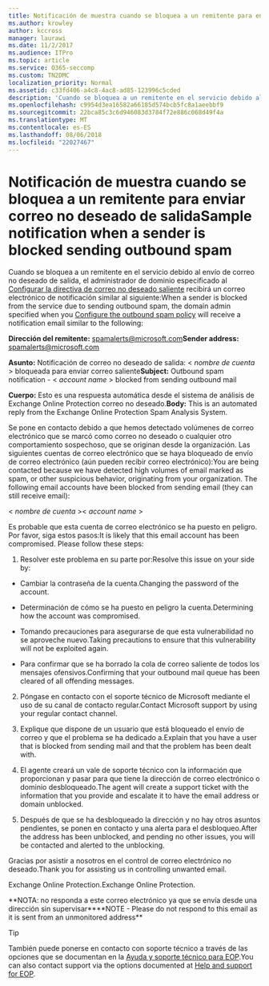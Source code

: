 ```yaml
---
title: Notificación de muestra cuando se bloquea a un remitente para enviar correo no deseado de salida
ms.author: krowley
author: kccross
manager: laurawi
ms.date: 11/2/2017
ms.audience: ITPro
ms.topic: article
ms.service: O365-seccomp
ms.custom: TN2DMC
localization_priority: Normal
ms.assetid: c33fd406-a4c8-4ac8-ad85-123996c5cded
description: 'Cuando se bloquea a un remitente en el servicio debido al envío de correo no deseado de salida, el administrador de dominio especificado al Configurar la directiva de correo no deseado saliente recibirá un correo electrónico de notificación similar al siguiente:'
ms.openlocfilehash: c9954d3ea16582a66185d574bcb5fc8a1aeebbf9
ms.sourcegitcommit: 22bca85c3c6d946083d3784f72e886c068d49f4a
ms.translationtype: MT
ms.contentlocale: es-ES
ms.lasthandoff: 08/06/2018
ms.locfileid: "22027467"
---
```

# <a name="sample-notification-when-a-sender-is-blocked-sending-outbound-spam"></a><span data-ttu-id="1d91d-103">Notificación de muestra cuando se bloquea a un remitente para enviar correo no deseado de salida</span><span class="sxs-lookup"><span data-stu-id="1d91d-103">Sample notification when a sender is blocked sending outbound spam</span></span>

<span data-ttu-id="1d91d-104">Cuando se bloquea a un remitente en el servicio debido al envío de correo no deseado de salida, el administrador de dominio especificado al [Configurar la directiva de correo no deseado saliente](configure-the-outbound-spam-policy.md) recibirá un correo electrónico de notificación similar al siguiente:</span><span class="sxs-lookup"><span data-stu-id="1d91d-104">When a sender is blocked from the service due to sending outbound spam, the domain admin specified when you [Configure the outbound spam policy](configure-the-outbound-spam-policy.md) will receive a notification email similar to the following:</span></span> 
  
 <span data-ttu-id="1d91d-105">**Dirección del remitente:** spamalerts@microsoft.com</span><span class="sxs-lookup"><span data-stu-id="1d91d-105">**Sender address:** spamalerts@microsoft.com</span></span> 
  
 <span data-ttu-id="1d91d-106">**Asunto:** Notificación de correo no deseado de salida: \<  *nombre de cuenta*  \> bloqueada para enviar correo saliente</span><span class="sxs-lookup"><span data-stu-id="1d91d-106">**Subject:** Outbound spam notification - \<  *account name*  \> blocked from sending outbound mail</span></span> 
  
 <span data-ttu-id="1d91d-107">**Cuerpo:** Esto es una respuesta automática desde el sistema de análisis de Exchange Online Protection correo no deseado.</span><span class="sxs-lookup"><span data-stu-id="1d91d-107">**Body:** This is an automated reply from the Exchange Online Protection Spam Analysis System.</span></span> 
  
<span data-ttu-id="1d91d-p101">Se pone en contacto debido a que hemos detectado volúmenes de correo electrónico que se marcó como correo no deseado o cualquier otro comportamiento sospechoso, que se originan desde la organización. Las siguientes cuentas de correo electrónico que se haya bloqueado de envío de correo electrónico (aún pueden recibir correo electrónico):</span><span class="sxs-lookup"><span data-stu-id="1d91d-p101">You are being contacted because we have detected high volumes of email marked as spam, or other suspicious behavior, originating from your organization. The following email accounts have been blocked from sending email (they can still receive email):</span></span>
  
<span data-ttu-id="1d91d-110">\< *nombre de cuenta*  \></span><span class="sxs-lookup"><span data-stu-id="1d91d-110">\< *account name*  \></span></span> 
  
<span data-ttu-id="1d91d-p102">Es probable que esta cuenta de correo electrónico se ha puesto en peligro. Por favor, siga estos pasos:</span><span class="sxs-lookup"><span data-stu-id="1d91d-p102">It is likely that this email account has been compromised. Please follow these steps:</span></span>
  
1. <span data-ttu-id="1d91d-113">Resolver este problema en su parte por:</span><span class="sxs-lookup"><span data-stu-id="1d91d-113">Resolve this issue on your side by:</span></span>
    
  - <span data-ttu-id="1d91d-114">Cambiar la contraseña de la cuenta.</span><span class="sxs-lookup"><span data-stu-id="1d91d-114">Changing the password of the account.</span></span>
    
  - <span data-ttu-id="1d91d-115">Determinación de cómo se ha puesto en peligro la cuenta.</span><span class="sxs-lookup"><span data-stu-id="1d91d-115">Determining how the account was compromised.</span></span>
    
  - <span data-ttu-id="1d91d-116">Tomando precauciones para asegurarse de que esta vulnerabilidad no se aproveche nuevo.</span><span class="sxs-lookup"><span data-stu-id="1d91d-116">Taking precautions to ensure that this vulnerability will not be exploited again.</span></span>
    
  - <span data-ttu-id="1d91d-117">Para confirmar que se ha borrado la cola de correo saliente de todos los mensajes ofensivos.</span><span class="sxs-lookup"><span data-stu-id="1d91d-117">Confirming that your outbound mail queue has been cleared of all offending messages.</span></span>
    
2. <span data-ttu-id="1d91d-118">Póngase en contacto con el soporte técnico de Microsoft mediante el uso de su canal de contacto regular.</span><span class="sxs-lookup"><span data-stu-id="1d91d-118">Contact Microsoft support by using your regular contact channel.</span></span>
    
3. <span data-ttu-id="1d91d-119">Explique que dispone de un usuario que está bloqueado el envío de correo y que el problema se ha dedicado a.</span><span class="sxs-lookup"><span data-stu-id="1d91d-119">Explain that you have a user that is blocked from sending mail and that the problem has been dealt with.</span></span>
    
4. <span data-ttu-id="1d91d-120">El agente creará un vale de soporte técnico con la información que proporcionan y pasar para que tiene la dirección de correo electrónico o dominio desbloqueado.</span><span class="sxs-lookup"><span data-stu-id="1d91d-120">The agent will create a support ticket with the information that you provide and escalate it to have the email address or domain unblocked.</span></span>
    
5. <span data-ttu-id="1d91d-121">Después de que se ha desbloqueado la dirección y no hay otros asuntos pendientes, se ponen en contacto y una alerta para el desbloqueo.</span><span class="sxs-lookup"><span data-stu-id="1d91d-121">After the address has been unblocked, and pending no other issues, you will be contacted and alerted to the unblocking.</span></span>
    
<span data-ttu-id="1d91d-122">Gracias por asistir a nosotros en el control de correo electrónico no deseado.</span><span class="sxs-lookup"><span data-stu-id="1d91d-122">Thank you for assisting us in controlling unwanted email.</span></span>
  
<span data-ttu-id="1d91d-123">Exchange Online Protection.</span><span class="sxs-lookup"><span data-stu-id="1d91d-123">Exchange Online Protection.</span></span>
  
<span data-ttu-id="1d91d-124">\*\*NOTA: no responda a este correo electrónico ya que se envía desde una dirección sin supervisar\*\*</span><span class="sxs-lookup"><span data-stu-id="1d91d-124">\*\*NOTE - Please do not respond to this email as it is sent from an unmonitored address\*\*</span></span>
  
> [!TIP]
> <span data-ttu-id="1d91d-125">También puede ponerse en contacto con soporte técnico a través de las opciones que se documentan en la [Ayuda y soporte técnico para EOP](eop/help-and-support-for-eop.md).</span><span class="sxs-lookup"><span data-stu-id="1d91d-125">You can also contact support via the options documented at [Help and support for EOP](eop/help-and-support-for-eop.md).</span></span> 
  

